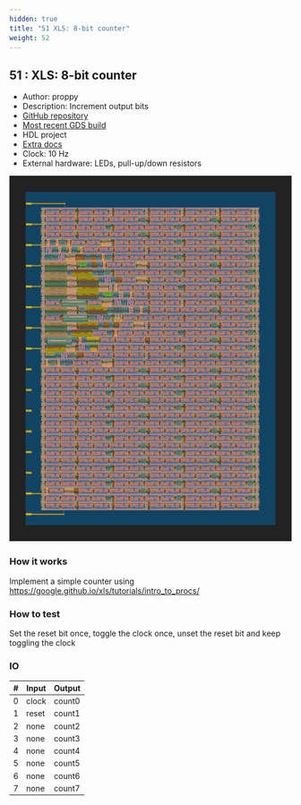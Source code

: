 ```yaml
---
hidden: true
title: "51 XLS: 8-bit counter"
weight: 52
---
```


## 51 : XLS: 8-bit counter

* Author: proppy
* Description: Increment output bits
* [GitHub repository](https://github.com/proppy/tt02-xls-counter)
* [Most recent GDS build](https://github.com/proppy/tt02-xls-counter/actions/runs/3728611750)
* HDL project
* [Extra docs](https://github.com/proppy/tt02-xls-counter/blob/main/README.md)
* Clock: 10 Hz
* External hardware: LEDs, pull-up/down resistors

![picture](images/counter.svg)

### How it works

Implement a simple counter using https://google.github.io/xls/tutorials/intro_to_procs/

### How to test

Set the reset bit once, toggle the clock once, unset the reset bit and keep toggling the clock

### IO

| # | Input        | Output       |
|---|--------------|--------------|
| 0 | clock  | count0 |
| 1 | reset  | count1 |
| 2 | none  | count2 |
| 3 | none  | count3 |
| 4 | none  | count4 |
| 5 | none  | count5 |
| 6 | none  | count6 |
| 7 | none  | count7 |
